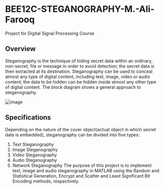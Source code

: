 # BEE12C-STEGANOGRAPHY-M.-Ali-Farooq
Project for Digital Signal Processing Course

## Overview
Steganography is the technique of hiding secret data within an ordinary, non-secret, file or message in order to avoid detection; the secret data is then extracted at its destination. Steganography can be used to conceal almost any type of digital content, including text, image, video or audio content; the data to be hidden can be hidden inside almost any other type of digital content. The block diagram shows a general approach to steganography.

![image](https://github.com/hassaan253/BEE12C-STEGANOGRAPHY-M.-Ali-Farooq/assets/74227807/ee28bf89-60a3-4bff-9629-ee9b9debbb39)

## Specifications
Depending on the nature of the cover object(actual object in which secret data is embedded),
steganography can be divided into five types:
1. Text Steganography
2. Image Steganography
3. Video Steganography
4. Audio Steganography
5. Network Steganography
The purpose of this project is to implement text, image and audio steganography in MATLAB
using the Random and Statistical Generation, Encrypt and Scatter and Least Significant Bit
Encoding methods, respectively.
